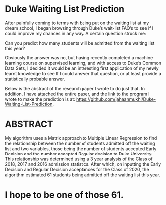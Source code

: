 # Duke Waiting List Prediction

After painfully coming to terms with being put on the waiting list at my dream school, I began browsing through Duke’s wait-list FAQ’s to see if I could improve my chances in any way. A certain question struck me:

Can you predict how many students will be admitted from the waiting list this year?

Obviously the answer was no, but having recently completed a machine learning course on supervised learning, and with access to Duke’s Common Data Sets, I decided it would be an interesting first application of my newly learnt knowledge to see If I could answer that question, or at least provide a statistically probable answer.

Below is the abstract of the research paper I wrote to do just that. 
In addition, I have attached the entire paper, and the link to the program I wrote to make the prediction is at: https://github.com/jahaanmukhi/Duke-Waiting-List-Prediction.

# ABSTRACT

My algorithm uses a Matrix approach to Multiple Linear Regression to find the relationship between the number of students admitted off the waiting list and two variables, those being the number of students accepted Early Decision and the number accepted Regular decision to Duke University. This relationship was determined using a 3 year analysis of the Class of 2018, 2017 and 2016 admission statistics. After which, on inputting the Early Decision and Regular Decision acceptances for the Class of 2020, the algorithm estimated 61 students being admitted off the waiting list this year.

# I hope to be one of those 61.
